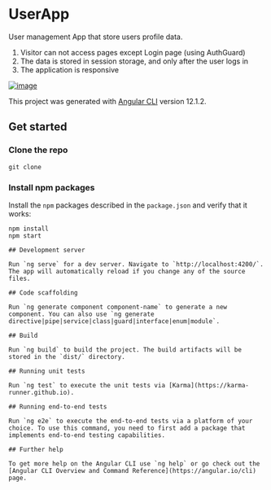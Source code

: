 # UserApp
User management App that store users profile data. 

1) Visitor can not access pages except Login page (using AuthGuard)
2) The data is stored in session storage, and only after the user logs in
3) The application is responsive

[![image](https://www.linkpicture.com/q/screencapture-localhost-4200-users-2021-07-28-23_03_35.png)](https://www.linkpicture.com/view.php?img=LPic6101ba5ee591f755353979)

This project was generated with [Angular CLI](https://github.com/angular/angular-cli) version 12.1.2.

## Get started

### Clone the repo

```shell
git clone 

```

### Install npm packages

Install the `npm` packages described in the `package.json` and verify that it works:

```shell
npm install
npm start

## Development server

Run `ng serve` for a dev server. Navigate to `http://localhost:4200/`. The app will automatically reload if you change any of the source files.

## Code scaffolding

Run `ng generate component component-name` to generate a new component. You can also use `ng generate directive|pipe|service|class|guard|interface|enum|module`.

## Build

Run `ng build` to build the project. The build artifacts will be stored in the `dist/` directory.

## Running unit tests

Run `ng test` to execute the unit tests via [Karma](https://karma-runner.github.io).

## Running end-to-end tests

Run `ng e2e` to execute the end-to-end tests via a platform of your choice. To use this command, you need to first add a package that implements end-to-end testing capabilities.

## Further help

To get more help on the Angular CLI use `ng help` or go check out the [Angular CLI Overview and Command Reference](https://angular.io/cli) page.
